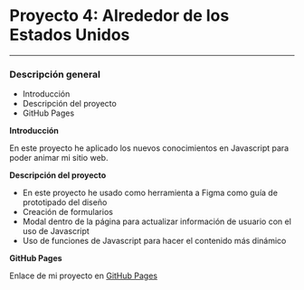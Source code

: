# Proyecto 4: Alrededor de los Estados Unidos

-----
### Descripción general

* Introducción
* Descripción del proyecto
* GitHub Pages

**Introducción**

En este proyecto he aplicado los nuevos conocimientos en Javascript para poder animar mi sitio web.

**Descripción del proyecto**

- En este proyecto he usado como herramienta a Figma como guía de prototipado del diseño
- Creación de formularios
- Modal dentro de la página para actualizar información de usuario con el uso de Javascript
- Uso de funciones de Javascript para hacer el contenido más dinámico

**GitHub Pages**

Enlace de mi proyecto en [GitHub Pages](https://angelestm.github.io/web_project_4_esp/)